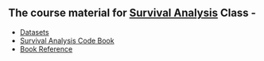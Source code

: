 ## The course material for [Survival Analysis](https://github.com/nikkhil13/msa-iaa-ncsu/tree/main/05.%20Fall%20III/Survival%20Analysis) Class - 


* [Datasets](https://github.com/sjsimmo2/Survival)
* [Survival Analysis Code Book](https://sjsimmo2.github.io/Survival/)
* [Book Reference](http://www.uop.edu.pk/ocontents/survival-analysis-self-learning-book.pdf)